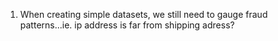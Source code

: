 1. When creating simple datasets, we still need to gauge fraud patterns...ie. ip address is far from shipping adress?

